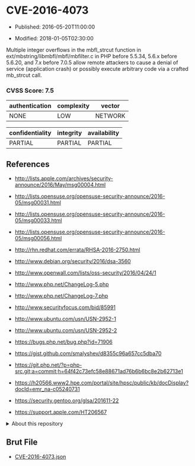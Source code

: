 # CVE-2016-4073

- Published: 2016-05-20T11:00:00

- Modified: 2018-01-05T02:30:00

Multiple integer overflows in the mbfl_strcut function in ext/mbstring/libmbfl/mbfl/mbfilter.c in PHP before 5.5.34, 5.6.x before 5.6.20, and 7.x before 7.0.5 allow remote attackers to cause a denial of service (application crash) or possibly execute arbitrary code via a crafted mb_strcut call.

### CVSS Score: **7.5**

| authentication | complexity | vector |
| --- | --- | --- |
| NONE | LOW | NETWORK |

| confidentiality | integrity | availability |
| --- | --- | --- |
| PARTIAL | PARTIAL | PARTIAL |

## References

* http://lists.apple.com/archives/security-announce/2016/May/msg00004.html

* http://lists.opensuse.org/opensuse-security-announce/2016-05/msg00031.html

* http://lists.opensuse.org/opensuse-security-announce/2016-05/msg00033.html

* http://lists.opensuse.org/opensuse-security-announce/2016-05/msg00056.html

* http://rhn.redhat.com/errata/RHSA-2016-2750.html

* http://www.debian.org/security/2016/dsa-3560

* http://www.openwall.com/lists/oss-security/2016/04/24/1

* http://www.php.net/ChangeLog-5.php

* http://www.php.net/ChangeLog-7.php

* http://www.securityfocus.com/bid/85991

* http://www.ubuntu.com/usn/USN-2952-1

* http://www.ubuntu.com/usn/USN-2952-2

* https://bugs.php.net/bug.php?id=71906

* https://gist.github.com/smalyshev/d8355c96a657cc5dba70

* https://git.php.net/?p=php-src.git;a=commit;h=64f42c73efc58e88671ad76b6b6bc8e2b62713e1

* https://h20566.www2.hpe.com/portal/site/hpsc/public/kb/docDisplay?docId=emr_na-c05240731

* https://security.gentoo.org/glsa/201611-22

* https://support.apple.com/HT206567

<details>
<summary>About this repository</summary> 

  This repository is part of the project [Live Hack CVE](https://github.com/Live-Hack-CVE). Main website can be found [www.live-hack.org](https://www.live-hack.org) 
  
  Made by [Sn0wAlice](https://github.com/Sn0wAlice) for the people that care about security and need to have a feed of the latest CVEs. Hope you enjoy it, don't forget to star the repo and follow me on [Twitter](https://twitter.com/Sn0wAlice) and [Github](https://github.com/Sn0wAlice). And that is my [personnal website](https://www.alice-snow.me/)

  - [Home Page](https://github.com/Live-Hack-CVE)
  - [Framework](https://github.com/Live-Hack-CVE/cve-framework)
  - [CVE database](https://github.com/Live-Hack-CVE/full_database)
  - [Changelog](https://github.com/Live-Hack-CVE/Changelog)
</details>

## Brut File

* [CVE-2016-4073.json](https://raw.githubusercontent.com/Live-Hack-CVE/full_database/main/cves/2016/CVE-2016-4073.json)


